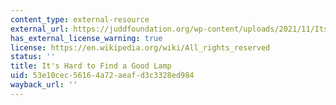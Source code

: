 ```yaml
---
content_type: external-resource
external_url: https://juddfoundation.org/wp-content/uploads/2021/11/Its_Hard_To_Find_A_Good_Lamp_1993.pdf
has_external_license_warning: true
license: https://en.wikipedia.org/wiki/All_rights_reserved
status: ''
title: It's Hard to Find a Good Lamp
uid: 53e10cec-5616-4a72-aeaf-d3c3328ed984
wayback_url: ''
---
```

